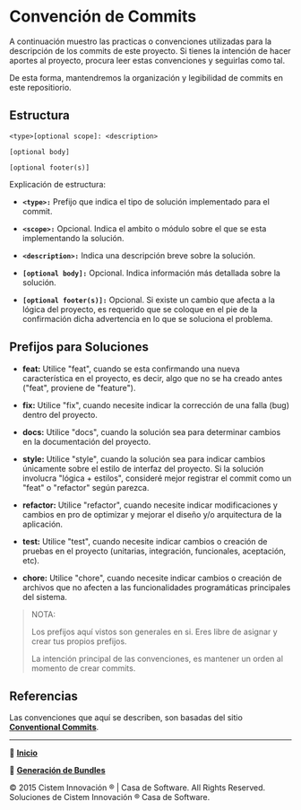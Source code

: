 # **Convención de Commits**

A continuación muestro las practicas o convenciones utilizadas para la descripción de los commits de este proyecto. Si tienes la intención de hacer aportes al proyecto, procura leer estas convenciones y seguirlas como tal.

De esta forma, mantendremos la organización y legibilidad de commits en este repositiorio.

## **Estructura**

```
<type>[optional scope]: <description>

[optional body]

[optional footer(s)]
```
Explicación de estructura:

- **```<type>:```** Prefijo que indica el tipo de solución implementado para el commit.

- **```<scope>:```** Opcional. Indica el ambito o módulo sobre el que se esta implementando la solución.

- **```<description>:```** Indica una descripción breve sobre la solución.

- **```[optional body]:```** Opcional. Indica información más detallada sobre la solución.

- **```[optional footer(s)]:```** Opcional. Si existe un cambio que afecta a la lógica del proyecto, es requerido que se coloque en el pie de la confirmación dicha advertencia en lo que se soluciona el problema.

## **Prefijos para Soluciones**

- **feat:** Utilice "feat", cuando se esta confirmando una nueva característica en el proyecto, es decir, algo que no se ha creado antes ("feat", proviene de "feature").

- **fix:** Utilice "fix", cuando necesite indicar la corrección de una falla (bug) dentro del proyecto.

- **docs:** Utilice "docs", cuando la solución sea para determinar cambios en la documentación del proyecto.

- **style:** Utilice "style", cuando la solución sea para indicar cambios únicamente sobre el estilo de interfaz del proyecto. Si la solución involucra "lógica + estilos", consideré mejor registrar el commit como un "feat" o "refactor" según parezca.

- **refactor:** Utilice "refactor", cuando necesite indicar modificaciones y cambios en pro de optimizar y mejorar el diseño y/o arquitectura de la aplicación.

- **test:** Utilice "test", cuando necesite indicar cambios o creación de pruebas en el proyecto (unitarias, integración, funcionales, aceptación, etc).

- **chore:** Utilice "chore", cuando necesite indicar cambios o creación de archivos que no afecten a las funcionalidades programáticas principales del sistema.

> NOTA:
> 
> Los prefijos aquí vistos son generales en si. Eres libre de asignar y crear tus propios prefijos.
> 
> La intención principal de las convenciones, es mantener un orden al momento de crear commits.

## **Referencias**

Las convenciones que aquí se describen, son basadas del sitio **[Conventional Commits](https://www.conventionalcommits.org/es/v1.0.0/)**.

---
📌 [**Inicio**](../README.md)

📌 [**Generación de Bundles**](./GENERATE_BUNDLES.md)

© 2015 Cistem Innovación ® | Casa de Software. All Rights Reserved. Soluciones de Cistem Innovación ® Casa de Software.